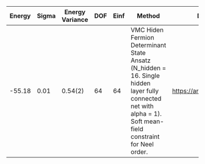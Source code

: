 | Energy | Sigma | Energy Variance | DOF | Einf | Method                                                       | Data Repository                  |
|--------|-------|-----------------|-----|------|--------------------------------------------------------------|----------------------------------|
| -55.18 | 0.01  | 0.54(2)         | 64  | 64   | VMC Hiden Fermion Determinant State Ansatz (N_hidden = 16. Single hidden layer fully connected net with alpha = 1). Soft mean-field constraint for Neel order. | https://arxiv.org/abs/2111.10420 |
